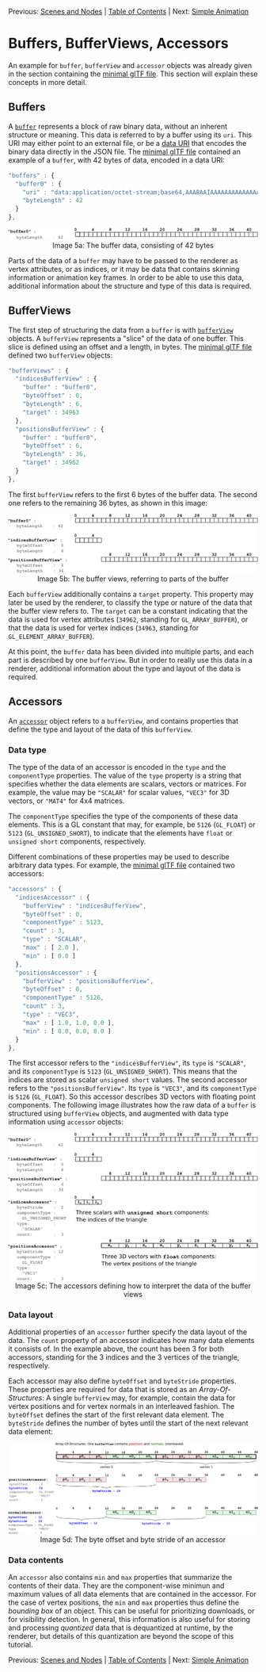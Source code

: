 Previous: [Scenes and Nodes](gltfTutorial_004_ScenesNodes.md) | [Table of Contents](README.md) | Next: [Simple Animation](gltfTutorial_006_SimpleAnimation.md)


# Buffers, BufferViews, Accessors

An example for `buffer`, `bufferView` and `accessor` objects was already given in the section containing the [minimal glTF file](gltfTutorial_003_MinimalGltfFile.md). This section will explain these concepts in more detail.

## Buffers

A [`buffer`](https://github.com/KhronosGroup/glTF/tree/master/specification#reference-buffer) represents a block of raw binary data, without an inherent structure or meaning. This data is referred to by a buffer using its `uri`. This URI may either point to an external file, or be a [data URI](gltfTutorial_002_BasicGltfStructure.md#binary-data-in-buffers) that encodes the binary data directly in the JSON file. The [minimal glTF file](gltfTutorial_003_MinimalGltfFile.md) contained an example of a `buffer`, with 42 bytes of data, encoded in a data URI:

```javascript
"buffers" : {
  "buffer0" : {
    "uri" : "data:application/octet-stream;base64,AAABAAIAAAAAAAAAAAAAAAAAAACAPwAAAAAAAAAAAAAAAAAAgD8AAAAA",
    "byteLength" : 42
  }
},
```


<p align="center">
<img src="images/buffer.png" /><br>
<a name="buffer-png"></a>Image 5a: The buffer data, consisting of 42 bytes
</p>

Parts of the data of a `buffer` may have to be passed to the renderer as vertex attributes, or as indices, or it may be data that contains skinning information or animation key frames. In order to be able to use this data, additional information about the structure and type of this data is required.


## BufferViews

The first step of structuring the data from a `buffer` is with [`bufferView`](https://github.com/KhronosGroup/glTF/tree/master/specification#reference-bufferView) objects. A `bufferView` represents a "slice" of the data of one buffer. This slice is defined using an offset and a length, in bytes. The [minimal glTF file](gltfTutorial_003_MinimalGltfFile.md) defined two `bufferView` objects:

```javascript
"bufferViews" : {
  "indicesBufferView" : {
    "buffer" : "buffer0",
    "byteOffset" : 0,
    "byteLength" : 6,
    "target" : 34963
  },
  "positionsBufferView" : {
    "buffer" : "buffer0",
    "byteOffset" : 6,
    "byteLength" : 36,
    "target" : 34962
  }
},
```

The first `bufferView` refers to the first 6 bytes of the buffer data. The second one refers to the remaining 36 bytes, as shown in this image:

<p align="center">
<img src="images/bufferBufferView.png" /><br>
<a name="bufferBufferView-png"></a>Image 5b: The buffer views, referring to parts of the buffer
</p>

Each `bufferView` additionally contains a `target` property. This property may later be used by the renderer, to classify the type or nature of the data that the buffer view refers to. The `target` can be a constant indicating that the data is used for vertex attributes (`34962`, standing for `GL_ARRAY_BUFFER`), or that the data is used for vertex indices (`34963`, standing for `GL_ELEMENT_ARRAY_BUFFER`).

At this point, the `buffer` data has been divided into multiple parts, and each part is described by one `bufferView`. But in order to really use this data in a renderer, additional information about the type and layout of the data is required.


## Accessors

An [`accessor`](https://github.com/KhronosGroup/glTF/tree/master/specification#reference-accessor) object refers to a `bufferView`, and contains properties that define the type and layout of the data of this `bufferView`.

### Data type

The type of the data of an accessor is encoded in the `type` and the `componentType` properties. The value of the `type` property is a string that specifies whether the data elements are scalars, vectors or matrices. For example, the value may be `"SCALAR"` for scalar values, `"VEC3"` for 3D vectors, or `"MAT4"` for 4x4 matrices.

The `componentType` specifies the type of the components of these data elements. This is a GL constant that may, for example, be `5126` (`GL_FLOAT`) or `5123` (`GL_UNSIGNED_SHORT`), to indicate that the elements have `float` or `unsigned short` components, respectively.

Different combinations of these properties may be used to describe arbitrary data types. For example, the [minimal glTF file](gltfTutorial_003_MinimalGltfFile.md) contained two accessors:

```javascript
"accessors" : {
  "indicesAccessor" : {
    "bufferView" : "indicesBufferView",
    "byteOffset" : 0,
    "componentType" : 5123,
    "count" : 3,
    "type" : "SCALAR",
    "max" : [ 2.0 ],
    "min" : [ 0.0 ]
  },
  "positionsAccessor" : {
    "bufferView" : "positionsBufferView",
    "byteOffset" : 0,
    "componentType" : 5126,
    "count" : 3,
    "type" : "VEC3",
    "max" : [ 1.0, 1.0, 0.0 ],
    "min" : [ 0.0, 0.0, 0.0 ]
  }
},
```

The first accessor refers to the `"indicesBufferView"`, its `type` is `"SCALAR"`, and its `componentType` is `5123` (`GL_UNSIGNED_SHORT`). This means that the indices are stored as scalar `unsigned short` values. The second accessor refers to the `"positionsBufferView"`. Its `type` is `"VEC3"`, and its `componentType` is  `5126` (`GL_FLOAT`). So this accessor describes 3D vectors with floating point components. The following image illustrates how the raw data of a `buffer` is structured using `bufferView` objects, and augmented with data type information using `accessor` objects:

<p align="center">
<img src="images/bufferBufferViewAccessor.png" /><br>
<a name="bufferBufferViewAccessor-png"></a>Image 5c: The accessors defining how to interpret the data of the buffer views
</p>

### Data layout

Additional properties of an `accessor` further specify the data layout of the data. The `count` property of an accessor indicates how many data elements it consists of. In the example above, the count has been 3 for both accessors, standing for the 3 indices and the 3 vertices of the triangle, respectively.

Each accessor may also define `byteOffset` and `byteStride` properties. These properties are required for data that is stored as an *Array-Of-Structures*: A single `bufferView` may, for example, contain the data for vertex positions and for vertex normals in an interleaved fashion. The `byteOffset` defines the start of the first relevant data element. The `byteStride` defines the number of bytes until the start of the next relevant data element:

<p align="center">
<img src="images/aos.png" /><br>
<a name="aos-png"></a>Image 5d: The byte offset and byte stride of an accessor
</p>


### Data contents

An `accessor` also contains `min` and `max` properties that summarize the contents of their data. They are the component-wise minimun and maximum values of all data elements that are contained in the accessor. For the case of vertex positions, the `min` and `max` properties thus define the *bounding box* of an object. This can be useful for prioritizing downloads, or for visibility detection. In general, this information is also useful for storing and processing *quantized* data that is dequantized at runtime, by the renderer, but details of this quantization are beyond the scope of this tutorial.


Previous: [Scenes and Nodes](gltfTutorial_004_ScenesNodes.md) | [Table of Contents](README.md) | Next: [Simple Animation](gltfTutorial_006_SimpleAnimation.md)
